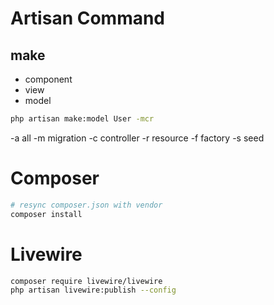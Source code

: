 # Artisan Command
## make
- component
- view
- model
```sh
php artisan make:model User -mcr
```
-a all
-m migration
-c controller
-r resource
-f factory
-s seed

# Composer
```sh
# resync composer.json with vendor
composer install
```
# Livewire
```sh
composer require livewire/livewire
php artisan livewire:publish --config
```
